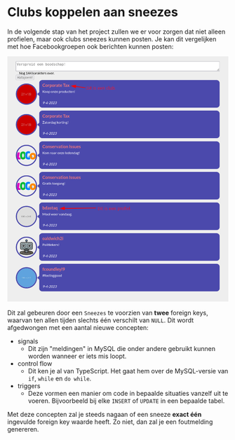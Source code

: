 # Clubs koppelen aan sneezes

In de volgende stap van het project zullen we er voor zorgen dat niet alleen profielen, maar ook clubs sneezes kunnen posten. Je kan dit vergelijken met hoe Facebookgroepen ook berichten kunnen posten:

![](<../.gitbook/assets/mixed-timeline.png>)

Dit zal gebeuren door een `Sneezes` te voorzien van **twee** foreign keys, waarvan ten allen tijden slechts één verschilt van `NULL`. Dit wordt afgedwongen met een aantal nieuwe concepten:

- signals
  - Dit zijn "meldingen" in MySQL die onder andere gebruikt kunnen worden wanneer er iets mis loopt.
- control flow
  - Dit ken je al van TypeScript. Het gaat hem over de MySQL-versie van `if`, `while` en `do while`.
- triggers
  - Deze vormen een manier om code in bepaalde situaties vanzelf uit te voeren. Bijvoorbeeld bij elke `INSERT` of `UPDATE` in een bepaalde tabel.

Met deze concepten zal je steeds nagaan of een sneeze **exact één** ingevulde foreign key waarde heeft. Zo niet, dan zal je een foutmelding genereren.
